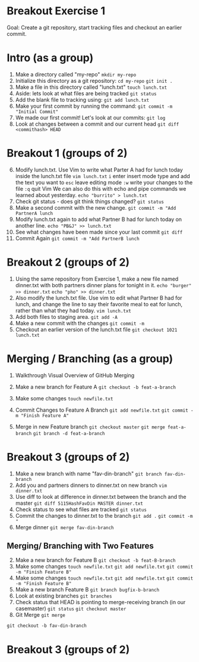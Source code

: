 # Breakout Exercise 1

Goal: Create a git repository, start tracking files and checkout an earlier commit.

# Intro (as a group)

1. Make a directory called "my-repo"
  `mkdir my-repo`
2. Initialize this directory as a git repository:
  `cd my-repo`
  `git init .`
3. Make a file in this directory called "lunch.txt"
  `touch lunch.txt`
4. Aside: lets look at what files are being tracked
  `git status`
5. Add the blank file to tracking using:
  `git add lunch.txt`
6. Make your first commit by running the command:
  `git commit -m "Initial Commit"`
7. We made our first commit! Let's look at our commits:
  `git log`
8. Look at changes between a commit and our current head
   `git diff <commithash> HEAD`


# Breakout 1 (groups of 2)

6. Modify lunch.txt. 
Use Vim to write what Parter A had for lunch today inside the lunch.txt file
  `vim lunch.txt`
  `i` enter insert mode 
  type and add the text you want to
  `esc` leave editing mode
  `:w` write your changes to the file
  `:q` quit Vim
We can also do this with echo and pipe commands we learned about yesterday.
  `echo "burrito" > lunch.txt`
7. Check git status - does git think things changed? 
  `git status`
8. Make a second commit with the new change.
  `git commit -m "Add PartnerA lunch`
9. Modify lunch.txt again to add what Partner B had for lunch today on another line.
  `echo "PB&J" >> lunch.txt`
10. See what changes have been made since your last commit
  `git diff`
11. Commit Again
  `git commit -m "Add PartnerB lunch`

# Breakout 2 (groups of 2)

1. Using the same repository from Exercise 1, make a new file named dinner.txt with both partners dinner plans for tonight in it.
  `echo "burger" >> dinner.txt`
  `echo "pho" >> dinner.txt`
2. Also modify the lunch.txt file. Use vim to edit what Partner B had for lunch, and change the line to say their favorite meal to eat for lunch, rather than what they had today.
  `vim lunch.txt`
3. Add both files to staging area.
  `git add -A`
4. Make a new commit with the changes
  `git commit -m `
5. Checkout an earlier version of the lunch.txt file
  `git checkout 1021 lunch.txt`

# Merging / Branching (as a group)
1. Walkthrough Visual Overview of GitHub Merging

2. Make a new branch for Feature A
`git checkout -b feat-a-branch`
3. Make some changes
  `touch newfile.txt`
4. Commit Changes to Feature A Branch
  `git add newfile.txt`
  `git commit -m "Finish Feature A"`
5. Merge in new Feature branch
  `git checkout master`
  `git merge feat-a-branch`
  `git branch -d feat-a-branch`

# Breakout 3 (groups of 2)
1. Make a new branch with name "fav-din-branch"
  `git branch fav-din-branch`
2. Add you and partners dinners to dinner.txt on new branch
  `vim dinner.txt`
3. Use diff to look at difference in dinner.txt between the branch and the master
  `git diff 5115HashFavDin MASTER dinner.txt`
4. Check status to see what files are tracked
  `git status`
4. Commit the changes to dinner.txt to the branch
  `git add .`
  `git commit -m "`
5. Merge dinner 
`git merge fav-din-branch`

## Merging/ Branching with Two Features

2. Make a new branch for Feature B
`git checkout -b feat-B-branch`
3. Make some changes
  `touch newfile.txt`
  `git add newfile.txt`
  `git commit -m "Finish Feature B"`
4. Make some changes
  `touch newfile.txt`
  `git add newfile.txt`
  `git commit -m "Finish Feature B"`
3. Make a new branch Feature B
`git branch bugfix-b-branch`
4. Look at existing branches
`git branches`
5. Check status that HEAD is pointing to merge-receiving branch (in our casemaster)
`git status`
`git checkout master`
5. Git Merge
`git merge `



`git checkout -b fav-din-branch`

# Breakout 3 (groups of 2)







